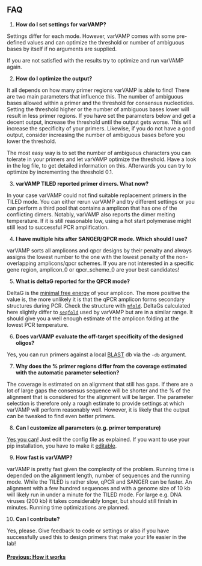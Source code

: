 ## FAQ

1. **How do I set settings for varVAMP?**

Settings differ for each mode. However, varVAMP comes with some pre-defined values and can optimize the threshold or number of ambiguous bases by itself if no arguments are supplied.

If you are not satisfied with the results try to optimize and run varVAMP again.

2. **How do I optimize the output?**

It all depends on how many primer regions varVAMP is able to find! There are two main parameters that influence this. The number of ambiguous bases allowed within a primer and the threshold for consensus nucleotides. Setting the threshold higher or the number of ambiguous bases lower will result in less primer regions. If you have set the parameters below and get a decent output, increase the threshold until the output gets worse. This will increase the specificity of your primers. Likewise, if you do not have a good output, consider increasing the number of ambiguous bases before you lower the threshold.

The most easy way is to set the number of ambiguous characters you can tolerate in your primers and let varVAMP optimize the threshold. Have a look in the log file, to get detailed information on this. Afterwards you can try to optimize by incrementing the threshold 0.1.

3. **varVAMP TILED reported primer dimers. What now?**

In your case varVAMP could not find suitable replacement primers in the TILED mode. You can either rerun varVAMP and try different settings or you can perform a third pool that contains a amplicon that has one of the conflicting dimers. Notably, varVAMP also reports the dimer melting temperature. If it is still reasonable low, using a hot start polymerase might still lead to successful PCR amplification.

4. **I have multiple hits after SANGER/QPCR mode. Which should I use?**

varVAMP sorts all amplicons and qpcr designs by their penalty and always assigns the lowest number to the one with the lowest penalty of the non-overlapping amplicons/qpcr schemes. If you are not interested in a specific gene region, amplicon_0 or qpcr_scheme_0  are your best candidates!

5. **What is deltaG reported for the QPCR mode?**

DeltaG is the [minimal free energy](https://en.wikipedia.org/wiki/Gibbs_free_energy) of your amplicon. The more positive the value is, the more unlikely it is that the qPCR amplicon forms secondary structures during PCR. Check the structure with [`mfold`](http://www.unafold.org/Dinamelt/applications/two-state-melting-folding.php). DeltaGs calculated here slightly differ to [`seqfold`](https://github.com/Lattice-Automation/seqfold) used by varVAMP but are in a similar range. It should give you a well enough estimate of the amplicon folding at the lowest PCR temperature.

6. **Does varVAMP evaluate the off-target specificity of the designed oligos?**

Yes, you can run primers against a local [BLAST](https://blast.ncbi.nlm.nih.gov/doc/blast-help/downloadblastdata.html#downloadblastdata) db via the `-db` argument.

7. **Why does the % primer regions differ from the coverage estimated with the automatic parameter selection?**

The coverage is estimated on an alignment that still has gaps. If there are a lot of large gaps the consensus sequence will be shorter and the % of the alignment that is considered for the alignment will be larger. The parameter selection is therefore only a rough estimate to provide settings at which varVAMP will perform reasonably well. However, it is likely that the output can be tweaked to find even better primers.

8. **Can I customize all parameters (e.g. primer temperature)**

[Yes you can!](./usage.md) Just edit the config file as explained. If you want to use your pip installation, you have to make it [editable](https://setuptools.pypa.io/en/latest/userguide/development_mode.html).

9. **How fast is varVAMP?**

varVAMP is pretty fast given the complexity of the problem. Running time is depended on the alignment length, number of sequences and the running mode. While the TILED is rather slow, qPCR and SANGER can be faster. An alignment with a few hundred sequences and with a genome size of 10 kb will likely run in under a minute for the TILED mode. For large e.g. DNA viruses (200 kb) it takes considerably longer, but should still finish in minutes. Running time optimizations are planned.

10. **Can I contribute?**

Yes, please. Give feedback to code or settings or also if you have successfully used this to design primers that make your life easier in the lab!



#### [Previous: How it works](./how_varvamp_works.md)
